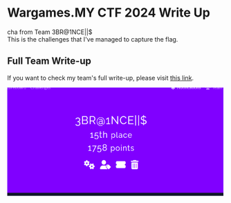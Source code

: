 # Wargames.MY CTF 2024 Write Up  
cha from Team 3BR@1NCE||$  
This is the challenges that I've managed to capture the flag.

## Full Team Write-up  
If you want to check my team's full write-up, please visit [this link](https://github.com/batricha/CTF-Writeups/blob/main/WGMY2024/Full%20Team%20Writeup/Full%20Team%20Write%20up.pdf).

<p>
  <img src="https://github.com/batricha/CTF-Writeups/blob/main/WGMY2024/team1.png" alt="Scoreboard Image" width="500" height="250">
</p>
